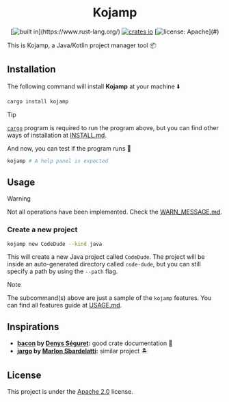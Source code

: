 <div align=center>

Kojamp
======

[![built in](https://img.shields.io/badge/built_in-rust-orange?)](https://www.rust-lang.org/)
[![crates io](https://img.shields.io/crates/v/kojamp.svg)](https://crates.io/crates/kojamp)
[![license: Apache](https://img.shields.io/badge/License-Apache_2.0-blue?)](#)

</div>

This is Kojamp, a Java/Kotlin project manager tool 📦

## Installation

The following command will install **Kojamp** at your machine ⬇️

```sh
cargo install kojamp
```

> [!TIP]
>
> [`cargo`](https://doc.rust-lang.org/cargo/getting-started/installation.html)
> program is required to run the program above, but you can find
> other ways of installation at
> [INSTALL.md](https://github.com/nasccped/kojamp/blob/main/INSTALL.md).

And now, you can test if the program runs 🔬

```sh
kojamp # A help panel is expected
```

## Usage

> [!WARNING]
>
> Not all operations have been implemented. Check the
> [WARN_MESSAGE.md](https://github.com/nasccped/kojamp/blob/main/WARN_MESSAGE.md).

### Create a new project

```sh
kojamp new CodeDude --kind java
```

This will create a new Java project called `CodeDude`. The project
will be inside an auto-generated directory called `code-dude`, but
you can still specify a path by using the `--path` flag.

> [!NOTE]
>
> The subcommand(s) above are just a sample of the `kojamp` features.
> You can find all features guide at
> [USAGE.md](https://github.com/nasccped/kojamp/blob/main/USAGE.md).

## Inspirations

- **[bacon](https://github.com/Canop/bacon) by [Denys Séguret](https://github.com/Canop):**
  good crate documentation 🐷
- **[jargo](https://github.com/Marlon-Sbardelatti/jargo) by [Marlon Sbardelatti](https://github.com/Marlon-Sbardelatti):**
  similar project 🏝️

## License

This project is under the
[Apache 2.0](https://www.apache.org/licenses/LICENSE-2.0) license.
